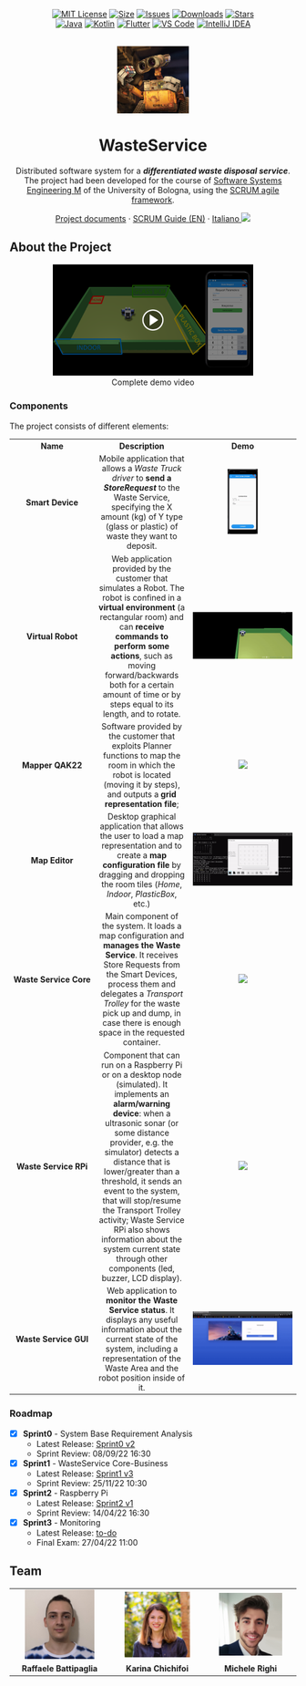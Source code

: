 <div align="center">

[![MIT License][license-shield]][license-url]
[![Size][size-shield]][size-url]
[![Issues][issues-shield]][issues-url]
[![Downloads][downloads-shield]][downloads-url]
[![Stars][stars-shield]][stars-url]\
[![Java][java-shield]][java-url]
[![Kotlin][kotlin-shield]][kotlin-url]
[![Flutter][flutter-shield]][flutter-url]
[![VS Code][vscode-shield]][vscode-url]
[![IntelliJ IDEA][intellij-shield]][intellij-url]

<br/>
</div>

<div align="center">
  <img align="center" width="25%" src="commons/resources/imgs/walle.jpg"/>
  
  <h1>WasteService</h1>
  
  Distributed software system for a ***differentiated waste disposal service***. The project had been developed for the course of [Software Systems Engineering M](https://www.unibo.it/en/teaching/course-unit-catalogue/course-unit/2021/468003) of the University of Bologna, using the [SCRUM agile framework](https://www.scrum.org/resources/what-is-scrum).
  
  [Project documents](https://htmlpreview.github.io/?https://raw.githubusercontent.com/iss2022-BCR/WasteService/main/Sprint0/index.html)
  ·
  [SCRUM Guide (EN)](./commons/2020-Scrum-Guide-US.pdf)
  ·
  [Italiano <kbd><img width="20px" src="https://flagicons.lipis.dev/flags/4x3/it.svg"></kbd>](./README.it.md)
  
</div>

## About the Project

<div align="center">
  <a href="https://youtu.be/WAImSQSib1A" target="_blank"><img width="70%" src="./commons/resources/imgs/Thumbnail_YouTube.png" alt="Demo Video" /></a>
	<br/>
	Complete demo video
</div>

### Components
The project consists of different elements:
<table>
  <tr align="center">
    <th width="15%">Name</th>
    <th width="35%">Description</th>
    <th width="50%">Demo</th>
  </tr>
  <tr align="center">
    <td><b>Smart&nbsp;Device</b></td>
    <td>
      Mobile application that allows a <i>Waste Truck driver</i> to <b>send a <i>StoreRequest</i></b> to the Waste Service, specifying the X amount (kg) of Y type (glass or plastic) of waste they want to deposit.
    </td>
    <td><img width="30%" src="./commons/resources/imgs/gifs/Demo_SmartDevice.gif"/></td>
  </tr>
  <tr align="center">
    <td><b>Virtual&nbsp;Robot</b></td>
    <td>
      Web application provided by the customer that simulates a Robot. The robot is confined in a <b>virtual environment</b> (a rectangular room) and can <b>receive commands to perform some actions</b>, such as moving forward/backwards both for a certain amount of time or by steps equal to its length, and to rotate.
    </td>
    <td><img src="./commons/resources/imgs/gifs/Demo_VirtualRobot.gif"/></td>
  </tr>
  <tr align="center">
    <td><b>Mapper&nbsp;QAK22</b></td>
    <td>
      Software provided by the customer that exploits Planner functions to map the room in which the robot is located (moving it by steps), and outputs a <b>grid representation file</b>;
    </td>
    <td><img src="./commons/resources/imgs/gifs/Demo_Mapper.gif"/></td>
  </tr>
  <tr align="center">
    <td><b>Map&nbsp;Editor</b></td>
    <td>
      Desktop graphical application that allows the user to load a map representation and to create a <b>map configuration file</b> by dragging and dropping the room tiles (<i>Home</i>, <i>Indoor</i>, <i>PlasticBox</i>, etc.)
    </td>
    <td><img src="./commons/resources/imgs/gifs/Demo_MapEditor.gif"/></td>
  </tr>
  <tr align="center">
    <td><b>Waste&nbsp;Service&nbsp;Core</b></td>
    <td>
			Main component of the system. It loads a map configuration and <b>manages the Waste Service</b>. It receives Store Requests from the Smart Devices, process them and delegates a <i>Transport Trolley</i> for the waste pick up and dump, in case there is enough space in the requested container.
		</td>
    <td><img src="./commons/resources/imgs/gifs/Demo_WasteServiceCore.gif"/></td>
  </tr>
  <tr align="center">
    <td><b>Waste&nbsp;Service&nbsp;RPi</b></td>
    <td>
			Component that can run on a Raspberry Pi or on a desktop node (simulated). It implements an <b>alarm/warning device</b>: when a ultrasonic sonar (or some distance provider, e.g. the simulator) detects a distance that is lower/greater than a threshold, it sends an event to the system, that will stop/resume the Transport Trolley activity; Waste Service RPi also shows information about the system current state through other components (led, buzzer, LCD display).
		</td>
    <td><img width="50%" src="./commons/resources/imgs/gifs/Demo_WasteServiceRPi_Simulated.gif"/></td>
  </tr>
  <tr align="center">
    <td><b>Waste&nbsp;Service&nbsp;GUI</b></td>
    <td>
			Web application to <b>monitor the Waste Service status</b>. It displays any useful information about the current state of the system, including a representation of the Waste Area and the robot position inside of it.
		</td>
    <td><img src="./commons/resources/imgs/gifs/Demo_WasteServiceGUI.gif"/></td>
  </tr>
</table>
  
### Roadmap
- [x] **Sprint0** - System Base Requirement Analysis
  - Latest Release: [Sprint0 v2](https://github.com/iss2022-BCR/WasteService/releases/tag/sprint0_v2)
  - Sprint Review: 08/09/22 16:30
- [x] **Sprint1** - WasteService Core-Business
  - Latest Release: [Sprint1 v3](https://github.com/iss2022-BCR/WasteService/releases/tag/sprint1_v3)
  - Sprint Review: 25/11/22 10:30
- [x] **Sprint2** - Raspberry Pi
  - Latest Release: [Sprint2 v1](https://github.com/iss2022-BCR/WasteService/releases/tag/sprint2_v1)
  - Sprint Review: 14/04/22 16:30
- [x] **Sprint3** - Monitoring
  - Latest Release: [to-do](https://github.com/iss2022-BCR/WasteService/releases/latest)
  - Final Exam: 27/04/22 11:00

## Team
<table>
  <!--<tr align="center"><td colspan="3"><b>Team BCR</b></td></tr>-->
  <tr align="center">
    <td><a href="https://github.com/Clappy98"><img width="75%" src="./commons/resources/imgs/team/avatar_Raffaele_Battipaglia.jpg"></a></td>
    <td><a href="https://github.com/TryKatChup"><img width="75%" src="./commons/resources/imgs/team/avatar_Karina_Chichifoi.jpg"></a></td>
    <td><a href="https://github.com/mikyll"><img width="75%" src="./commons/resources/imgs/team/avatar_Michele_Righi.png"></a></td>
  </tr>
  <tr align="center">
    <td><b>Raffaele Battipaglia</b></td>
    <td><b>Karina Chichifoi</b></td>
    <td><b>Michele Righi</b></td>
  </tr>
</table>


[java-shield]: https://img.shields.io/badge/Java-ED8B00?logo=java&logoColor=white
[java-url]: https://www.java.com
[kotlin-shield]: https://img.shields.io/badge/kotlin-%237F52FF.svg?logo=kotlin&logoColor=white
[kotlin-url]: https://kotlinlang.org/
[flutter-shield]: https://img.shields.io/badge/Flutter-%2302569B.svg?logo=Flutter&logoColor=white
[flutter-url]: https://flutter.dev/
[vscode-shield]: https://img.shields.io/badge/Visual%20Studio%20Code-0078d7.svg?logo=visual-studio-code&logoColor=white
[vscode-url]: https://code.visualstudio.com/
[intellij-shield]: https://img.shields.io/badge/IntelliJ%20IDEA-000000.svg?logo=intellij-idea&logoColor=blue
[intellij-url]: https://www.jetbrains.com/idea/ 
[downloads-shield]: https://img.shields.io/github/downloads/iss2022-BCR/WasteService/total
[downloads-url]: https://github.com/iss2022-BCR/WasteService/releases/latest
[license-shield]: https://img.shields.io/github/license/iss2022-BCR/WasteService
[license-url]: https://github.com/iss2022-BCR/WasteService/blob/main/LICENSE
[size-shield]: 	https://img.shields.io/github/repo-size/iss2022-BCR/WasteService
[size-url]: https://github.com/iss2022-BCR/WasteService
[issues-shield]: https://img.shields.io/github/issues/iss2022-BCR/WasteService
[issues-url]: https://github.com/iss2022-BCR/WasteService/issues
[stars-shield]: https://custom-icon-badges.herokuapp.com/github/stars/iss2022-BCR/WasteService?logo=star&logoColor=yellow
[stars-url]: https://github.com/iss2022-BCR/WasteService/stargazers
